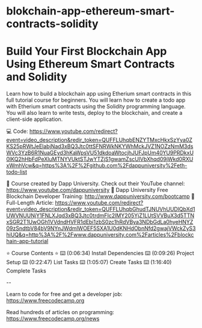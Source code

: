 # blokchain-app-ethereum-smart-contracts-solidity

# Build Your First Blockchain App Using Ethereum Smart Contracts and Solidity #

Learn how to build a blockchain app using Etherium smart contracts in this full tutorial course for beginners. You will learn how to create a todo app with Etherium smart contracts using the Solidity programming language. You will also learn to write tests, deploy to the blockchain, and create a client-side application.

💻 Code: https://www.youtube.com/redirect?event=video_description&redir_token=QUFFLUhqbENZYTMxcHkxSzYya0ZKS25pRWtJeElabjNad3xBQ3Jtc0ttSFNRWkNKYWhMckJVZ1NOZzNmM3dsWVc3YzB6R1NuaGEyd3hKaWpsVU51dkdoaWtocjhJUFJpUm40YU9PRDkxU0lKQ2hHbFdPeXluMTNYVUktSTJwYTZjS1gwamZscUlVbXhqd09jWkd0RXUxWmhVcw&q=https%3A%2F%2Fgithub.com%2Fdappuniversity%2Feth-todo-list

🎥 Course created by Dapp University. Check out their YouTube channel: https://www.youtube.com/dappuniversity
🔗 Dapp University Free Blockchain Developer Training: http://www.dappuniversity.com/bootcamp
🔗 Full-Length Article: https://www.youtube.com/redirect?event=video_description&redir_token=QUFFLUhqbGhudTJNUVhUUDlQbXd1UWVNUUNjY1FNLXJqd3xBQ3Jtc0trdmFIc2lMY205YjZ1LUtSVVBuX3d5TTNxSGR2T1UwOGh1VVdndHVFR1dEbi1zbS0zc1hRdVBya3NDbGdLa0hyeHNYZ09zSndtbV84bV9NYnJWdmlWOEF5SXA1U0dKNHdObnNfd2gwajVWckZyS3hiUQ&q=http%3A%2F%2Fwww.dappuniversity.com%2Farticles%2Fblockchain-app-tutorial

⭐️ Course Contents ⭐️
⌨️ (0:06:34) Install Dependencies
⌨️ (0:09:26) Project Setup
⌨️ (0:22:47) List Tasks
⌨️ (1:05:07) Create Tasks
⌨️ (1:16:40) Complete Tasks

--

Learn to code for free and get a developer job: https://www.freecodecamp.org

Read hundreds of articles on programming: https://www.freecodecamp.org/news